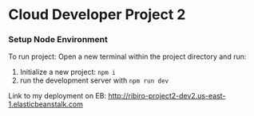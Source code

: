 # Cloud Developer Project 2

### Setup Node Environment

To run project: Open a new terminal within the project directory and run:

1. Initialize a new project: `npm i`
2. run the development server with `npm run dev`


Link to my deployment on EB: http://ribiro-project2-dev2.us-east-1.elasticbeanstalk.com
